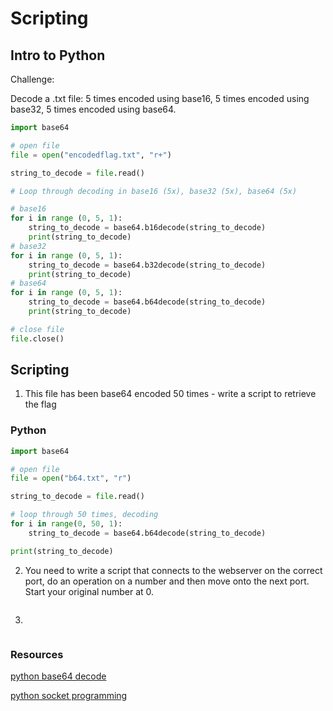 # Scripting

## Intro to Python
Challenge:

Decode a .txt file: 5 times encoded using base16, 5 times encoded using base32, 5 times encoded using base64.

```python
import base64

# open file
file = open("encodedflag.txt", "r+")

string_to_decode = file.read()

# Loop through decoding in base16 (5x), base32 (5x), base64 (5x)

# base16
for i in range (0, 5, 1):
    string_to_decode = base64.b16decode(string_to_decode)
    print(string_to_decode)
# base32
for i in range (0, 5, 1):
    string_to_decode = base64.b32decode(string_to_decode)
    print(string_to_decode)
# base64
for i in range (0, 5, 1):
    string_to_decode = base64.b64decode(string_to_decode)
    print(string_to_decode)

# close file
file.close()
```

## Scripting
1. This file has been base64 encoded 50 times - write a script to retrieve the flag

### Python
```python
import base64

# open file
file = open("b64.txt", "r")

string_to_decode = file.read()

# loop through 50 times, decoding
for i in range(0, 50, 1):
    string_to_decode = base64.b64decode(string_to_decode)

print(string_to_decode)
```

2. You need to write a script that connects to the webserver on the correct port, do an operation on a number and then move onto the next port. Start your original number at 0.

```python

```

3. 

```python 

```

### Resources

[python base64 decode](https://stackoverflow.com/questions/3470546/python-base64-data-decode)

[python socket programming](https://docs.python.org/3/howto/sockets.html)